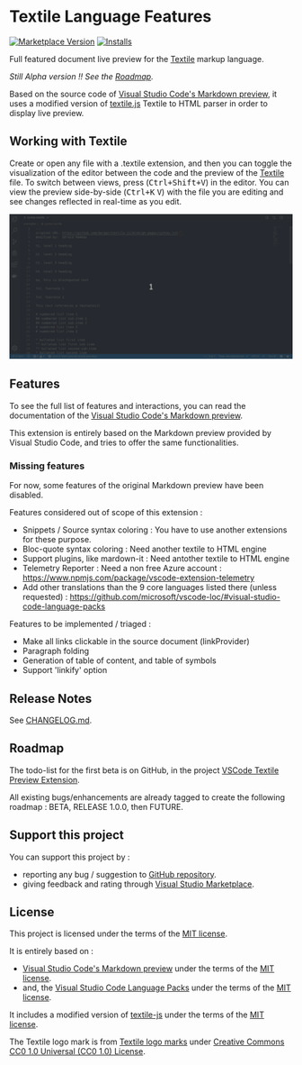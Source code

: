 # Textile Language Features

[![Marketplace Version](https://vsmarketplacebadge.apphb.com/version-short/GehDoc.vscode-textile-preview.svg)](https://marketplace.visualstudio.com/items?itemName=GehDoc.vscode-textile-preview)
[![Installs](https://vsmarketplacebadge.apphb.com/installs/GehDoc.vscode-textile-preview.svg)](https://marketplace.visualstudio.com/items?itemName=GehDoc.vscode-textile-preview)

Full featured document live preview for the [Textile](https://en.wikipedia.org/wiki/Textile_(markup_language)) markup language.

*Still Alpha version !! See the [Roadmap](#roadmap).*

Based on the source code of [Visual Studio Code's Markdown preview](https://github.com/microsoft/vscode/tree/master/extensions/markdown-language-features), it uses a modified version of [textile.js](https://github.com/GehDoc/textile-js) Textile to HTML parser in order to display live preview.

## Working with Textile

Create or open any file with a .textile extension, and then you can toggle the visualization of the editor between the code and the preview of the [Textile](https://en.wikipedia.org/wiki/Textile_(markup_language)) file.
To switch between views, press (<kbd>Ctrl+Shift+V</kbd>) in the editor. You can view the preview side-by-side (<kbd>Ctrl+K</kbd> <kbd>V</kbd>) with the file you are editing and see changes reflected in real-time as you edit.

![Demo](https://raw.githubusercontent.com/GehDoc/vscode-textile-preview/master/media/readme/video_scroll-sync.resized.gif)

## Features

To see the full list of features and interactions, you can read the documentation of the [Visual Studio Code's Markdown preview](https://code.visualstudio.com/docs/languages/markdown#_markdown-preview).

This extension is entirely based on the Markdown preview provided by Visual Studio Code, and tries to offer the same functionalities.

### Missing features

For now, some features of the original Markdown preview have been disabled.

Features considered out of scope of this extension :
* Snippets / Source syntax coloring : You have to use another extensions for these purpose.
* Bloc-quote syntax coloring : Need another textile to HTML engine
* Support plugins, like mardown-it : Need antother textile to HTML engine
* Telemetry Reporter : Need a non free Azure account : https://www.npmjs.com/package/vscode-extension-telemetry
* Add other translations than the 9 core languages listed there (unless requested) : https://github.com/microsoft/vscode-loc/#visual-studio-code-language-packs

Features to be implemented / triaged :
* Make all links clickable in the source document (linkProvider)
* Paragraph folding
* Generation of table of content, and table of symbols
* Support 'linkify' option

## Release Notes

See [CHANGELOG.md](CHANGELOG.md).

## Roadmap

The todo-list for the first beta is on GitHub, in the project [VSCode Textile Preview Extension](https://github.com/GehDoc/vscode-textile-preview/projects/1).

All existing bugs/enhancements are already tagged to create the following roadmap : BETA, RELEASE 1.0.0, then FUTURE.

## Support this project

You can support this project by :
* reporting any bug / suggestion to [GitHub repository](https://github.com/GehDoc/vscode-textile-preview).
* giving feedback and rating through [Visual Studio Marketplace](https://marketplace.visualstudio.com/items?itemName=GehDoc.vscode-textile-preview).

## License

This project is licensed under the terms of the [MIT license](./LICENSE.txt).

It is entirely based on :
* [Visual Studio Code's Markdown preview](https://github.com/Microsoft/vscode/tree/master/extensions/markdown-language-features) under the terms of the [MIT license](LICENSES/vscode-LICENSE.txt).  
* and, the [Visual Studio Code Language Packs](https://github.com/microsoft/vscode-loc) under the terms of the [MIT license](LICENSES/vscode-loc-LICENSE.md).

It includes a modified version of [textile-js](https://github.com/GehDoc/textile-js) under the terms of the [MIT license](LICENSES/textile-js-LICENSE.txt).

The Textile logo mark is from [Textile logo marks](https://github.com/textile/textile-mark) under [Creative Commons CC0 1.0 Universal (CC0 1.0) License](https://creativecommons.org/publicdomain/zero/1.0/legalcode).
